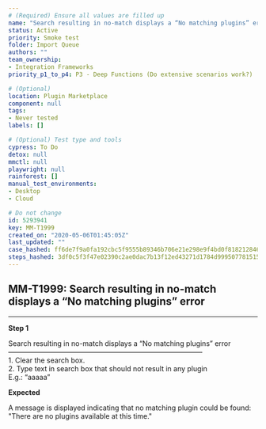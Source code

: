 ```yaml
---
# (Required) Ensure all values are filled up
name: "Search resulting in no-match displays a “No matching plugins” error"
status: Active
priority: Smoke test
folder: Import Queue
authors: ""
team_ownership: 
- Integration Frameworks
priority_p1_to_p4: P3 - Deep Functions (Do extensive scenarios work?)

# (Optional)
location: Plugin Marketplace
component: null
tags: 
- Never tested
labels: []

# (Optional) Test type and tools
cypress: To Do
detox: null
mmctl: null
playwright: null
rainforest: []
manual_test_environments: 
- Desktop
- Cloud

# Do not change
id: 5293941
key: MM-T1999
created_on: "2020-05-06T01:45:05Z"
last_updated: ""
case_hashed: ff6de7f9a0fa192cbc5f9555b89346b706e21e298e9f4bd0f818212846f2f257fdfc1e9ea2e6f8d83aea5b0785e0ad7d
steps_hashed: 3df0c5f3f47e02390c2ae0dac7b13f12ed43271d1784d999507781515460c3046c51f5dc96fa694c0de62c965e8dfeae
---
```


<!-- (Auto-generated) Based on frontmatter's "key" and "name" -->

## MM-T1999: Search resulting in no-match displays a “No matching plugins” error

---

**Step 1**

Search resulting in no-match displays a “No matching plugins” error\
————————————————————————————\
1\. Clear the search box.\
2\. Type text in search box that should not result in any plugin\
E.g.: “aaaaa”

**Expected**

A message is displayed indicating that no matching plugin could be found: "There are no plugins available at this time."
